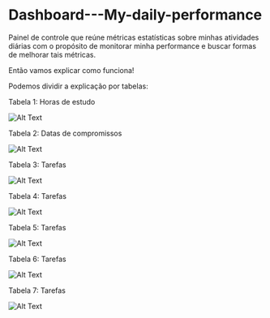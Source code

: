 # Dashboard---My-daily-performance
Painel de controle que reúne métricas estatísticas sobre minhas atividades diárias com o propósito de monitorar minha performance e buscar formas de melhorar tais métricas.


Então vamos explicar como funciona!

Podemos dividir a explicação por tabelas: 

Tabela 1: Horas de estudo

![Alt Text](https://github.com/theyujisamfull/Dashboard-My_daily_performance/blob/master/Readme_images/tabela_constancia.png)



Tabela 2: Datas de compromissos

![Alt Text](https://github.com/theyujisamfull/Dashboard-My_daily_performance/blob/master/Readme_images/tabela_datas_proximas.png)



Tabela 3: Tarefas

![Alt Text](https://github.com/theyujisamfull/Dashboard-My_daily_performance/blob/master/Readme_images/tabela_datas_proximas.png)


Tabela 4: Tarefas

![Alt Text](https://github.com/theyujisamfull/Dashboard-My_daily_performance/blob/master/Readme_images/tabela_datas_proximas.png)

Tabela 5: Tarefas

![Alt Text](https://github.com/theyujisamfull/Dashboard-My_daily_performance/blob/master/Readme_images/tabela_datas_proximas.png)


Tabela 6: Tarefas

![Alt Text](https://github.com/theyujisamfull/Dashboard-My_daily_performance/blob/master/Readme_images/tabela_datas_proximas.png)

Tabela 7: Tarefas

![Alt Text](https://github.com/theyujisamfull/Dashboard-My_daily_performance/blob/master/Readme_images/tabela_datas_proximas.png)
